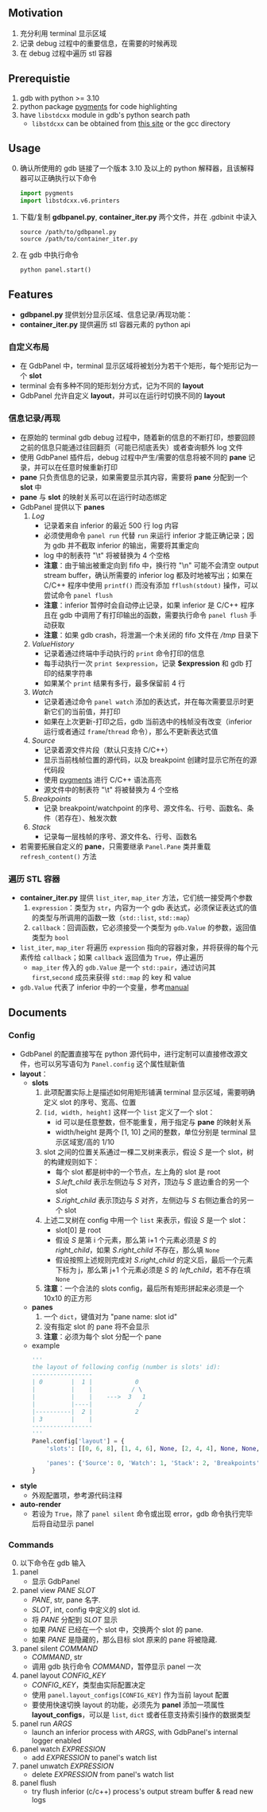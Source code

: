 ## Motivation
1. 充分利用 terminal 显示区域
2. 记录 debug 过程中的重要信息，在需要的时候再现
3. 在 debug 过程中遍历 stl 容器

## Prerequistie
1. gdb with python >= 3.10
2. python package [pygments](https://pygments.org/) for code highlighting
3. have `libstdcxx` module in gdb's python search path
    - `libstdcxx` can be obtained from [this site](https://github.com/gcc-mirror/gcc/tree/master/libstdc%2B%2B-v3/python/libstdcxx) or the gcc directory

## Usage
0. 确认所使用的 gdb 链接了一个版本 3.10 及以上的 python 解释器，且该解释器可以正确执行以下命令
    ```python
    import pygments
    import libstdcxx.v6.printers
    ```
1. 下载/复制 **gdbpanel.py**, **container_iter.py** 两个文件，并在 .gdbinit 中读入
    ```gdb
    source /path/to/gdbpanel.py
    source /path/to/container_iter.py
    ```
2. 在 gdb 中执行命令
    ```gdb
    python panel.start()
    ```

## Features
- **gdbpanel.py** 提供划分显示区域、信息记录/再现功能：
- **container_iter.py** 提供遍历 stl 容器元素的 python api
### 自定义布局
- 在 GdbPanel 中，terminal 显示区域将被划分为若干个矩形，每个矩形记为一个 **slot**
- terminal 会有多种不同的矩形划分方式，记为不同的 **layout**
- GdbPanel 允许自定义 **layout**，并可以在运行时切换不同的 **layout**
### 信息记录/再现
- 在原始的 terminal gdb debug 过程中，随着新的信息的不断打印，想要回顾之前的信息只能通过往回翻页（可能已彻底丢失）或者查询额外 log 文件
- 使用 GdbPanel 插件后，debug 过程中产生/需要的信息将被不同的 **pane** 记录，并可以在任意时候重新打印
- **pane** 只负责信息的记录，如果需要显示其内容，需要将 **pane** 分配到一个 **slot** 中
- **pane** 与 **slot** 的映射关系可以在运行时动态绑定
- GdbPanel 提供以下 **panes**
    1. *Log*
        - 记录着来自 inferior 的最近 500 行 log 内容
        - 必须使用命令 `panel run` 代替 `run` 来运行 inferior 才能正确记录；因为 gdb 并不截取 inferior 的输出，需要将其重定向
        - log 中的制表符 "\t" 将被替换为 4 个空格
        - **注意**：由于输出被重定向到 fifo 中，换行符 "\n" 可能不会清空 output stream buffer，确认所需要的 inferior log 都及时地被写出；如果在 C/C++ 程序中使用 `printf()` 而没有添加 `fflush(stdout)` 操作，可以尝试命令 `panel flush`
        - **注意**：inferior 暂停时会自动停止记录，如果 inferior 是 C/C++ 程序且在 gdb 中调用了有打印输出的函数，需要执行命令 `panel flush` 手动获取
        - **注意**：如果 gdb crash，将泄漏一个未关闭的 fifo 文件在 */tmp* 目录下
    2. *ValueHistory*
        - 记录着通过终端中手动执行的 `print` 命令打印的信息
        - 每手动执行一次 `print $expression`，记录 **$expression** 和 gdb 打印的结果字符串
        - 如果某个 `print` 结果有多行，最多保留前 4 行
    3. *Watch*
        - 记录着通过命令 `panel watch` 添加的表达式，并在每次需要显示时更新它们的当前值，并打印
        - 如果在上次更新-打印之后，gdb 当前选中的栈帧没有改变（inferior 运行或者通过 `frame`/`thread` 命令），那么不更新表达式值
    4. *Source*
        - 记录着源文件片段（默认只支持 C/C++）
        - 显示当前栈帧位置的源代码，以及 breakpoint 创建时显示它所在的源代码段
        - 使用 [pygments](https://pygments.org/) 进行 C/C++ 语法高亮
        - 源文件中的制表符 "\t" 将被替换为 4 个空格
    5. *Breakpoints*
        - 记录 breakpoint/watchpoint 的序号、源文件名、行号、函数名、条件（若存在）、触发次数
    6. *Stack*
        - 记录每一层栈帧的序号、源文件名、行号、函数名
- 若需要拓展自定义的 **pane**，只需要继承 `Panel.Pane` 类并重载 `refresh_content()` 方法
### 遍历 STL 容器
- **container_iter.py** 提供 `list_iter`, `map_iter` 方法，它们统一接受两个参数
    1. `expression`：类型为 `str`，内容为一个 gdb 表达式，必须保证表达式的值的类型与所调用的函数一致（`std::list`, `std::map`）
    2. `callback`：回调函数，它必须接受一个类型为 `gdb.Value` 的参数，返回值类型为 `bool`
- `list_iter`, `map_iter` 将遍历 `expression` 指向的容器对象，并将获得的每个元素传给 `callback`；如果 `callback` 返回值为 `True`，停止遍历
    - `map_iter` 传入的 `gdb.Value` 是一个 `std::pair`，通过访问其 `first`,`second` 成员来获得 `std::map` 的 key 和 value
- `gdb.Value` 代表了 inferior 中的一个变量，参考[manual](https://sourceware.org/gdb/onlinedocs/gdb/Values-From-Inferior.html#Values-From-Inferior)

## Documents
### Config
- GdbPanel 的配置直接写在 python 源代码中，进行定制可以直接修改源文件，也可以另写语句为 `Panel.config` 这个属性赋新值
- **layout**：
    - **slots**
        1. 此项配置实际上是描述如何用矩形铺满 terminal 显示区域，需要明确定义 slot 的序号、宽高、位置
        2. `[id, width, height]` 这样一个 `list` 定义了一个 slot：
            - id 可以是任意整数，但不能重复，用于指定与 **pane** 的映射关系
            - width/height 是两个 [1, 10] 之间的整数，单位分别是 terminal 显示区域宽/高的 1/10
        3. slot 之间的位置关系通过一棵二叉树来表示，假设 *S* 是一个 slot，树的构建规则如下：
            - 每个 slot 都是树中的一个节点，左上角的 slot 是 root
            - *S*.*left_child* 表示左侧边与 *S* 对齐，顶边与 *S* 底边重合的另一个 slot
            - *S*.*right_child* 表示顶边与 *S* 对齐，左侧边与 *S* 右侧边重合的另一个 slot
        4. 上述二叉树在 config 中用一个 `list` 来表示，假设 *S* 是一个 slot：
            - slot[0] 是 root
            - 假设 *S* 是第 i 个元素，那么第 i+1 个元素必须是 *S* 的 *right_child*，如果 *S*.*right_child* 不存在，那么填 `None`
            - 假设按照上述规则完成对 *S*.*right_child* 的定义后，最后一个元素下标为 j，那么第 j+1 个元素必须是 *S* 的 *left_child*，若不存在填 `None`
        5. **注意**：一个合法的 slots config，最后所有矩形拼起来必须是一个 10x10 的正方形
    - **panes**
        1. 一个 `dict`，键值对为 "pane name: slot id"
        2. 没有指定 slot 的 pane 将不会显示
        3. **注意**：必须为每个 slot 分配一个 pane
    - example
        ```python
        '''
        the layout of following config (number is slots' id):
        -----------------
        | 0        |  1 |            0
        |          |    |           / \
        |          |    |    --->  3   1
        |          |----|             /
        |----------|  2 |            2
        | 3        |    |
        -----------------
        '''
        Panel.config['layout'] = {
            'slots': [[0, 6, 8], [1, 4, 6], None, [2, 4, 4], None, None, [3, 6, 2], None, None],

            'panes': {'Source': 0, 'Watch': 1, 'Stack': 2, 'Breakpoints': 3}
        }
        ```
- **style**
    - 外观配置项，参考源代码注释
- **auto-render**
    - 若设为 `True`，除了 `panel silent` 命令或出现 error，gdb 命令执行完毕后将自动显示 panel
### Commands
0. 以下命令在 gdb 输入
1. panel
    - 显示 GdbPanel
1. panel view *PANE* *SLOT*
    - *PANE*, str, pane 名字.
    - *SLOT*, int, config 中定义的 slot id.
    - 将 *PANE* 分配到 *SLOT* 显示
    - 如果 *PANE* 已经在一个 slot 中，交换两个 slot 的 pane.
    - 如果 *PANE* 是隐藏的，那么目标 slot 原来的 pane 将被隐藏.
3. panel silent *COMMAND*
    - *COMMAND*, str
    - 调用 gdb 执行命令 *COMMAND*，暂停显示 panel 一次
4. panel layout *CONFIG_KEY*
    - *CONFIG_KEY*，类型由实际配置决定
    - 使用 `panel.layout_configs[CONFIG_KEY]` 作为当前 layout 配置
    - 要使用快速切换 layout 的功能，必须先为 **panel** 添加一项属性 **layout_configs**，可以是 `list`, `dict` 或者任意支持索引操作的数据类型
5. panel run *ARGS*
	- launch an inferior process with *ARGS*, with GdbPanel's internal logger enabled
6. panel watch *EXPRESSION*
	- add *EXPRESSION* to panel's watch list
7. panel unwatch *EXPRESSION*
	- delete *EXPRESSION* from panel's watch list
8. panel flush
	- try flush inferior (c/c++) process's output stream buffer & read new logs
